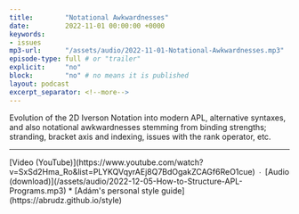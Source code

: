 ```yaml
---
title:        "Notational Awkwardnesses"
date:         2022-11-01 00:00:00 +0000
keywords:
- issues
mp3-url:      "/assets/audio/2022-11-01-Notational-Awkwardnesses.mp3"
episode-type: full # or "trailer"
explicit:     "no"
block:        "no" # no means it is published
layout: podcast
excerpt_separator: <!--more-->
---
```

Evolution of the 2D Iverson Notation into modern APL, alternative syntaxes, and also notational awkwardnesses stemming from binding strengths; stranding, bracket axis and indexing, issues with the rank operator, etc. 
<!--more-->
<hr>
[Video (YouTube)](https://www.youtube.com/watch?v=SxSd2Hma_Ro&list=PLYKQVqyrAEj8Q7BdOgakZCAGf6ReO1cue) ∙ [Audio (download)](/assets/audio/2022-12-05-How-to-Structure-APL-Programs.mp3)
* [Adám's personal style guide](https://abrudz.github.io/style)
